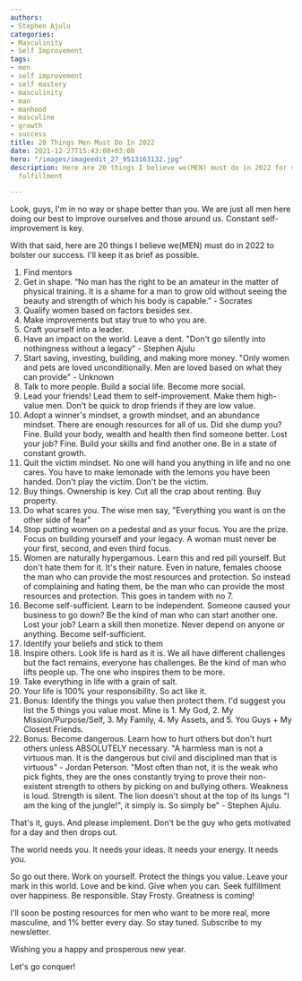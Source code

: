 ```yaml
---
authors:
- Stephen Ajulu
categories:
- Masculinity
- Self Improvement
tags:
- men
- self improvement
- self mastery
- masculinity
- man
- manhood
- masculine
- growth
- success
title: 20 Things Men Must Do In 2022
date: 2021-12-27T15:43:00+03:00
hero: "/images/imageedit_27_9513163132.jpg"
description: Here are 20 things I believe we(MEN) must do in 2022 for success and
  fulfillment

---
```

Look, guys, I'm in no way or shape better than you. We are just all men here doing our best to improve ourselves and those around us. Constant self-improvement is key.

With that said, here are 20 things I believe we(MEN) must do in 2022 to bolster our success. I'll keep it as brief as possible.

 1. Find mentors
 2. Get in shape. “No man has the right to be an amateur in the matter of physical training. It is a shame for a man to grow old without seeing the beauty and strength of which his body is capable.” - Socrates
 3. Qualify women based on factors besides sex.
 4. Make improvements but stay true to who you are.
 5. Craft yourself into a leader.
 6. Have an impact on the world. Leave a dent. "Don't go silently into nothingness without a legacy" - Stephen Ajulu
 7. Start saving, investing, building, and making more money. "Only women and pets are loved unconditionally. Men are loved based on what they can provide" - Unknown
 8. Talk to more people. Build a social life. Become more social.
 9. Lead your friends! Lead them to self-improvement. Make them high-value men. Don't be quick to drop friends if they are low value.
10. Adopt a winner's mindset, a growth mindset, and an abundance mindset. There are enough resources for all of us. Did she dump you? Fine. Build your body, wealth and health then find someone better. Lost your job? Fine. Build your skills and find another one. Be in a state of constant growth.
11. Quit the victim mindset. No one will hand you anything in life and no one cares. You have to make lemonade with the lemons you have been handed. Don't play the victim. Don't be the victim.
12. Buy things. Ownership is key. Cut all the crap about renting. Buy property.
13. Do what scares you. The wise men say, "Everything you want is on the other side of fear"
14. Stop putting women on a pedestal and as your focus. You are the prize. Focus on building yourself and your legacy. A woman must never be your first, second, and even third focus.
15. Women are naturally hypergamous. Learn this and red pill yourself. But don't hate them for it. It's their nature. Even in nature, females choose the man who can provide the most resources and protection. So instead of complaining and hating them, be the man who can provide the most resources and protection. This goes in tandem with no 7.
16. Become self-sufficient. Learn to be independent. Someone caused your business to go down? Be the kind of man who can start another one. Lost your job? Learn a skill then monetize. Never depend on anyone or anything. Become self-sufficient.
17. Identify your beliefs and stick to them
18. Inspire others. Look life is hard as it is. We all have different challenges but the fact remains, everyone has challenges. Be the kind of man who lifts people up. The one who inspires them to be more.
19. Take everything in life with a grain of salt.
20. Your life is 100% your responsibility. So act like it.
21. Bonus: Identify the things you value then protect them. I'd suggest you list the 5 things you value most. Mine is 1. My God, 2. My Mission/Purpose/Self, 3. My Family, 4. My Assets, and 5. You Guys + My Closest Friends.
22. Bonus: Become dangerous. Learn how to hurt others but don't hurt others unless ABSOLUTELY necessary. "A harmless man is not a virtuous man. It is the dangerous but civil and disciplined man that is virtuous" - Jordan Peterson. "Most often than not, it is the weak who pick fights, they are the ones constantly trying to prove their non-existent strength to others by picking on and bullying others. Weakness is loud. Strength is silent. The lion doesn't shout at the top of its lungs "I am the king of the jungle!", it simply is. So simply be" - Stephen Ajulu.

That's it, guys. And please implement. Don't be the guy who gets motivated for a day and then drops out.

The world needs you. It needs your ideas. It needs your energy. It needs you.

So go out there. Work on yourself. Protect the things you value. Leave your mark in this world. Love and be kind. Give when you can. Seek fulfillment over happiness. Be responsible. Stay Frosty. Greatness is coming!

I'll soon be posting resources for men who want to be more real, more masculine, and 1% better every day. So stay tuned. Subscribe to my newsletter.

Wishing you a happy and prosperous new year.

Let's go conquer!